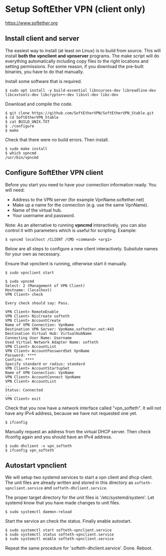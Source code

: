 # Setup SoftEther VPN (client only)

https://www.softether.org


## Install client and server

The easiest way to install (at least on Linux) is to build from source. This will install __both the vpnclient and vpnserver__ programs. 
The make script will do everything automatically including copy files to the right locations and setting permissions. 
For some reason, if you download the pre-built binaries, you have to do that manually.

Install some software that is required.

    $ sudo apt install -y build-essential libncurses-dev libreadline-dev libcxxtools-dev libcrypto++-dev libssl-dev libz-dev

Download and compile the code.

    $ git clone https://github.com/SoftEtherVPN/SoftEtherVPN_Stable.git
    $ cd SoftEtherVPN_Stable
    $ cat BUILD_UNIX.TXT
    $ ./configure
    $ make

Check that there were no build errors. Then install.

    $ sudo make install
    $ which vpncmd
    /usr/bin/vpncmd


## Configure SoftEther VPN client

Before you start you need to have your connection information ready. You will need:

- Address to the VPN server (for example VpnName.softether.net)
- Make up a name for the connection (e.g. use the same VpnName).
- Name of the virtual hub.
- Your username and password.

Note:
As an alternative to running __vpncmd__ interactively, you can also control it with parameters which is useful for scripting. Example:

    $ vpncmd localhost /CLIENT /CMD <command> <arg1>

Below are all steps to configure a new client interactively. Subsitute names for your own as necessary.

Ensure that vpnclient is running, otherwise start it manually.

    $ sudo vpnclient start

```
$ sudo vpncmd
Select: 2 (Management of VPN Client)
Hostname: (localhost)
VPN Client> check

Every check should say: Pass.

VPN Client> RemoteEnable
VPN Client> NicCreate softeth
VPN Client> AccountCreate 
Name of VPN Connection: VpnName
Destination VPN Server: VpnName.softether.net:443
Destination Virtual Hub: VirtualHubName
Connecting User Name: Username
Used Virtual Network Adapter Name: softeth
VPN Client> AccountList
VPN Client> AccountPasswordSet VpnName
Password: ****
Confirm: ****
Specify standard or radius: standard
VPN Client> AccountStartupSet
Name of VPN Connection: VpnName
VPN Client> AccountConnect VpnName
VPN Client> AccountList
...
Status: Connected
...
VPN Client> exit
```

Check that you now have a network interface called "vpn_softeth". 
It will not have any IPv4 address, because we have not requested one yet.

    $ ifconfig

Manually request an address from the virtual DHCP server. 
Then check ifconfig again and you should have an IPv4 address.

    $ sudo dhclient -v vpn_softeth
    $ ifconfig vpn_softeth


## Autostart vpnclient

We will setup two systemd services to start a vpn client and dhcp client.
The unit files are already written and stored in this directory as 
```softeth-vpnclient.service``` and ```softeth-dhclient.service```.

The proper target directory for the unit files is '/etc/systemd/system'.
Let systemd know that you have made changes to unit files.

    $ sudo systemctl daemon-reload

Start the service an check the status. Finally enable autostart.

    $ sudo systemctl start softeth-vpnclient.service
    $ sudo systemctl status softeth-vpnclient.service
    $ sudo systemctl enable softeth-vpnclient.service

Repeat the same procedure for 'softeth-dhclient.service'.
Done. Reboot.
